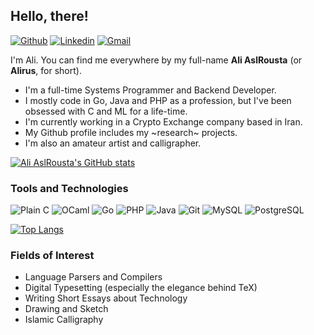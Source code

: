 ## Hello, there!

[![Github](https://img.shields.io/badge/-Github-000?style=flat&logo=Github&logoColor=white)](https://github.com/aslrousta)
[![Linkedin](https://img.shields.io/badge/-LinkedIn-blue?style=flat&logo=Linkedin&logoColor=white)](https://www.linkedin.com/in/aslrousta/)
[![Gmail](https://img.shields.io/badge/-Gmail-c14438?style=flat&logo=Gmail&logoColor=white)](mailto:aslrousta@gmail.com)

I'm Ali. You can find me everywhere by my full-name **Ali AslRousta** (or **Alirus**, for short).

- I'm a full-time Systems Programmer and Backend Developer.
- I mostly code in Go, Java and PHP as a profession, but I've been obsessed with C and ML for a life-time.
- I'm currently working in a Crypto Exchange company based in Iran.
- My Github profile includes my ~research~ projects.
- I'm also an amateur artist and calligrapher.

[![Ali AslRousta's GitHub stats](https://github-readme-stats.vercel.app/api?username=aslrousta&count_private=true&show_icons=true)](https://github.com/anuraghazra/github-readme-stats)

### Tools and Technologies

![Plain C](https://img.shields.io/badge/-GoodOl'C-000000?style=flat&logo=c)
![OCaml](https://img.shields.io/badge/-OCaml-000000?style=flat&logo=ocaml)
![Go](https://img.shields.io/badge/-Go-000000?style=flat&logo=go)
![PHP](https://img.shields.io/badge/-PHP-000000?style=flat&logo=php)
![Java](https://img.shields.io/badge/-Java-000000?style=flat&logo=openjdk)
![Git](https://img.shields.io/badge/-Git-000000?style=flat&logo=git)
![MySQL](https://img.shields.io/badge/-MySQL-000000?style=flat&logo=mysql)
![PostgreSQL](https://img.shields.io/badge/-PostgreSQL-000000?style=flat&logo=postgresql)

[![Top Langs](https://github-readme-stats.vercel.app/api/top-langs/?username=aslrousta&layout=compact)](https://github.com/anuraghazra/github-readme-stats)

### Fields of Interest

- Language Parsers and Compilers
- Digital Typesetting (especially the elegance behind TeX)
- Writing Short Essays about Technology
- Drawing and Sketch
- Islamic Calligraphy
